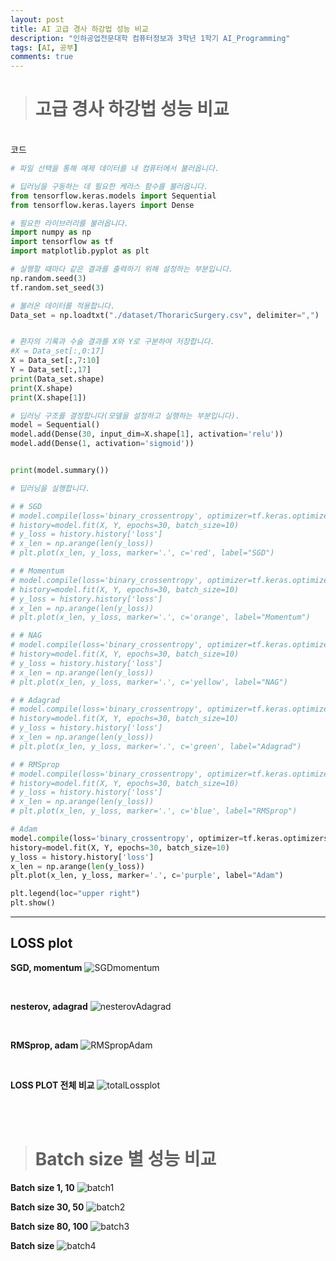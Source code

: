 ```yaml
---
layout: post
title: AI 고급 경사 하강법 성능 비교
description: "인하공업전문대학 컴퓨터정보과 3학년 1학기 AI_Programming"
tags: [AI, 공부]
comments: true
---
```


> # **고급 경사 하강법 성능 비교**

<br>
코드

```python
# 파일 선택을 통해 예제 데이터를 내 컴퓨터에서 불러옵니다.

# 딥러닝을 구동하는 데 필요한 케라스 함수를 불러옵니다.
from tensorflow.keras.models import Sequential
from tensorflow.keras.layers import Dense

# 필요한 라이브러리를 불러옵니다.
import numpy as np
import tensorflow as tf
import matplotlib.pyplot as plt

# 실행할 때마다 같은 결과를 출력하기 위해 설정하는 부분입니다.
np.random.seed(3)
tf.random.set_seed(3)

# 불러온 데이터를 적용합니다.
Data_set = np.loadtxt("./dataset/ThoraricSurgery.csv", delimiter=",")


# 환자의 기록과 수술 결과를 X와 Y로 구분하여 저장합니다.
#X = Data_set[:,0:17]
X = Data_set[:,7:10]
Y = Data_set[:,17]
print(Data_set.shape)
print(X.shape)
print(X.shape[1])

# 딥러닝 구조를 결정합니다(모델을 설정하고 실행하는 부분입니다).
model = Sequential()
model.add(Dense(30, input_dim=X.shape[1], activation='relu'))
model.add(Dense(1, activation='sigmoid'))


print(model.summary())

# 딥러닝을 실행합니다.

# # SGD
# model.compile(loss='binary_crossentropy', optimizer=tf.keras.optimizers.SGD(lr=0.1), metrics=['acc'])
# history=model.fit(X, Y, epochs=30, batch_size=10)
# y_loss = history.history['loss']
# x_len = np.arange(len(y_loss))
# plt.plot(x_len, y_loss, marker='.', c='red', label="SGD")

# # Momentum
# model.compile(loss='binary_crossentropy', optimizer=tf.keras.optimizers.SGD(lr=0.1, momentum=0.9), metrics=['acc'])
# history=model.fit(X, Y, epochs=30, batch_size=10)
# y_loss = history.history['loss']
# x_len = np.arange(len(y_loss))
# plt.plot(x_len, y_loss, marker='.', c='orange', label="Momentum")

# # NAG
# model.compile(loss='binary_crossentropy', optimizer=tf.keras.optimizers.SGD(lr=0.1, momentum=0.9, nesterov=True), metrics=['acc'])
# history=model.fit(X, Y, epochs=30, batch_size=10)
# y_loss = history.history['loss']
# x_len = np.arange(len(y_loss))
# plt.plot(x_len, y_loss, marker='.', c='yellow', label="NAG")

# # Adagrad
# model.compile(loss='binary_crossentropy', optimizer=tf.keras.optimizers.Adagrad(lr=0.01, epsilon=1e-6), metrics=['acc'])
# history=model.fit(X, Y, epochs=30, batch_size=10)
# y_loss = history.history['loss']
# x_len = np.arange(len(y_loss))
# plt.plot(x_len, y_loss, marker='.', c='green', label="Adagrad")

# # RMSprop
# model.compile(loss='binary_crossentropy', optimizer=tf.keras.optimizers.RMSprop(lr=0.001, rho=0.9, epsilon=1e-08, decay=0.0), metrics=['acc'])
# history=model.fit(X, Y, epochs=30, batch_size=10)
# y_loss = history.history['loss']
# x_len = np.arange(len(y_loss))
# plt.plot(x_len, y_loss, marker='.', c='blue', label="RMSprop")

# Adam
model.compile(loss='binary_crossentropy', optimizer=tf.keras.optimizers.Adam(lr=0.001, beta_1=0.9, beta_2=0.999, epsilon=1e-08, decay=0.0), metrics=['acc'])
history=model.fit(X, Y, epochs=30, batch_size=10)
y_loss = history.history['loss']
x_len = np.arange(len(y_loss))
plt.plot(x_len, y_loss, marker='.', c='purple', label="Adam")

plt.legend(loc="upper right")
plt.show()
```

<hr>

## LOSS plot

**SGD, momentum**
![SGDmomentum](/images/AIstudy/sgd.png)  

<br>

**nesterov, adagrad**
![nesterovAdagrad](/images/AIstudy/nesterov.png)  

<br>

**RMSprop, adam**
![RMSpropAdam](/images/AIstudy/RMSprop.png)  

<br>

**LOSS PLOT 전체 비교**
![totalLossplot](/images/AIstudy/lossplot.png)  

<br>
<br>

> # **Batch size 별 성능 비교**

**Batch size 1, 10**
![batch1](/images/AIstudy/batch1.png)  

**Batch size 30, 50**
![batch2](/images/AIstudy/batch2.png)  

**Batch size 80, 100**
![batch3](/images/AIstudy/batch3.png)  

**Batch size**
![batch4](/images/AIstudy/batch4.png)  
